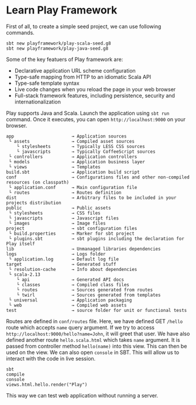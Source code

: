 # Learn Play Framework

First of all, to create a simple seed project, we can use following commands.

```shell
sbt new playframework/play-scala-seed.g8
sbt new playframework/play-java-seed.g8
```

Some of the key featuers of Play framework are:

- Declarative application URL scheme configuration
- Type-safe mapping from HTTP to an idiomatic Scala API
- Type-safe template syntax
- Live code changes when you reload the page in your web browser
- Full-stack framework features, including persistence, security and internationalization

Play supports Java and Scala.
Launch the application using `sbt run` command. Once it executes, you can open `http://localhost:9000` on your browser.

```
app                      → Application sources
 └ assets                → Compiled asset sources
    └ stylesheets        → Typically LESS CSS sources
    └ javascripts        → Typically CoffeeScript sources
 └ controllers           → Application controllers
 └ models                → Application business layer
 └ views                 → Templates
build.sbt                → Application build script
conf                     → Configurations files and other non-compiled resources (on classpath)
 └ application.conf      → Main configuration file
 └ routes                → Routes definition
dist                     → Arbitrary files to be included in your projects distribution
public                   → Public assets
 └ stylesheets           → CSS files
 └ javascripts           → Javascript files
 └ images                → Image files
project                  → sbt configuration files
 └ build.properties      → Marker for sbt project
 └ plugins.sbt           → sbt plugins including the declaration for Play itself
lib                      → Unmanaged libraries dependencies
logs                     → Logs folder
 └ application.log       → Default log file
target                   → Generated stuff
 └ resolution-cache      → Info about dependencies
 └ scala-2.13
    └ api                → Generated API docs
    └ classes            → Compiled class files
    └ routes             → Sources generated from routes
    └ twirl              → Sources generated from templates
 └ universal             → Application packaging
 └ web                   → Compiled web assets
test                     → source folder for unit or functional tests
```

Routes are defined in `conf/routes` file. Here, we have defined GET `/hello` route which accepts `name` query argument. If we try to access `http://localhost:9000/hello?name=John`, it will greet that user.
We have also defined another route `hello.scala.html` which takes `name` argument. It is passed from controller method `hello(name)` into this view. This can then be used on the view.
We can also open `console` in SBT. This will allow us to interact with the code in live session.

```shell
sbt
compile
console
views.html.hello.render("Play")
```

This way we can test web application without running a server.